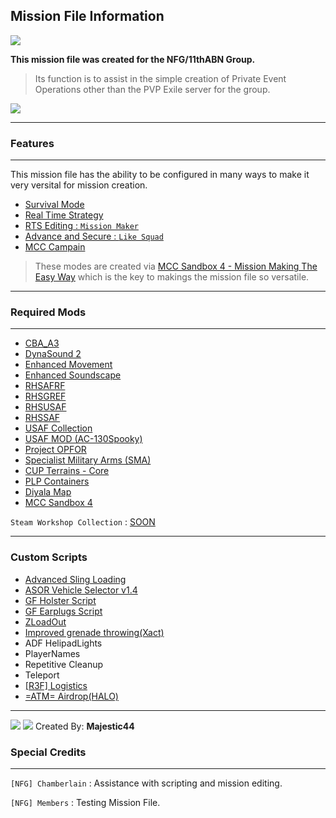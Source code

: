 ## Mission File Information

![](https://i.imgur.com/7rnZjPb.jpg)

**This mission file was created for the NFG/11thABN Group.**
> Its function is to assist in the simple creation of Private Event Operations other than the PVP Exile server for the group.

[![](https://i.imgur.com/fdXkDEK.jpg)](https://steamcommunity.com/sharedfiles/filedetails/?id=1778281105)

------------

### Features

------------
This mission file has the ability to be configured in many ways to make it very versital for mission creation.
- [Survival Mode](https://mccsandbox.fandom.com/wiki/Survive_mod)
- [Real Time Strategy](https://mccsandbox.fandom.com/wiki/Rts)
- [RTS Editing : `Mission Maker`](https://mccsandbox.fandom.com/wiki/RTS_editing)
- [Advance and Secure : `Like Squad`](https://mccsandbox.fandom.com/wiki/Aas)
- [MCC Campain](https://mccsandbox.fandom.com/wiki/Campaign)

> These modes are created via [MCC Sandbox 4 - Mission Making The Easy Way](https://steamcommunity.com/sharedfiles/filedetails/?id=338988835) which is the key to makings the mission file so versatile.

------------

### Required Mods

------------

- [CBA_A3](https://steamcommunity.com/sharedfiles/filedetails/?id=450814997)
- [DynaSound 2](https://steamcommunity.com/sharedfiles/filedetails/?id=825181638)
- [Enhanced Movement](https://steamcommunity.com/sharedfiles/filedetails/?id=333310405)
- [Enhanced Soundscape](https://steamcommunity.com/sharedfiles/filedetails/?id=825179978)
- [RHSAFRF](https://steamcommunity.com/sharedfiles/filedetails/?id=843425103)
- [RHSGREF](https://steamcommunity.com/sharedfiles/filedetails/?id=843593391)
- [RHSUSAF](https://steamcommunity.com/sharedfiles/filedetails/?id=843577117)
- [RHSSAF](https://steamcommunity.com/sharedfiles/filedetails/?id=843632231)
- [USAF Collection](https://steamcommunity.com/sharedfiles/filedetails/?id=1900726770)
- [USAF MOD (AC-130Spooky)](https://drive.google.com/open?id=10rFzzJM_zVrhO_8HKqlVLSx31Y3wQhLr)
- [Project OPFOR](https://steamcommunity.com/sharedfiles/filedetails/?id=735566597)
- [Specialist Military Arms (SMA)](https://steamcommunity.com/sharedfiles/filedetails/?id=699630614)
- [CUP Terrains - Core](https://steamcommunity.com/sharedfiles/filedetails/?id=583496184)
- [PLP Containers](https://steamcommunity.com/sharedfiles/filedetails/?id=504690333)
- [Diyala Map](https://steamcommunity.com/sharedfiles/filedetails/?id=680808574)
- [MCC Sandbox 4](https://steamcommunity.com/sharedfiles/filedetails/?id=338988835)

`Steam Workshop Collection` : [SOON]()

------------

### Custom Scripts

- [Advanced Sling Loading](http://www.armaholic.com/page.php?id=30334)
- [ASOR Vehicle Selector v1.4](http://www.armaholic.com/page.php?id=28105)
- [GF Holster Script](http://www.armaholic.com/page.php?id=33897)
- [GF Earplugs Script](http://www.armaholic.com/page.php?id=33898)
- [ZLoadOut](http://www.armaholic.com/page.php?id=33618)
- [Improved grenade throwing(Xact)](http://www.armaholic.com/page.php?id=32113)
- ADF HelipadLights
- PlayerNames
- Repetitive Cleanup
- Teleport
- [[R3F] Logistics](https://forums.bohemia.net/forums/topic/170033-r3f-logistics/)
- [=ATM= Airdrop(HALO)](http://www.armaholic.com/page.php?id=21307)

------------
![](https://i.imgur.com/Kf7mAQj.png)
![](https://i.imgur.com/xIGCWRi.png) Created By: **Majestic44**

### Special Credits

------------

`[NFG] Chamberlain` : Assistance with scripting and mission editing.

`[NFG] Members` : Testing Mission File.

